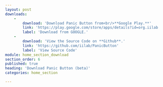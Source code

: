 ```yaml
---
layout: post
downloads:
    -
        download: 'Download Panic Button from<br/>**Google Play.**'
        link: 'https://play.google.com/store/apps/details?id=org.iilab.pb'
        label: 'Download from GOOGLE.'
    -
        download: 'View the Source Code on **Github**.'
        link: 'https://github.com/iilab/PanicButton'
        label: 'View Source Code'
module: home_section_download
section_order: 6
published: true
heading: 'Download Panic Button (beta)'
categories: home_section

---
```


